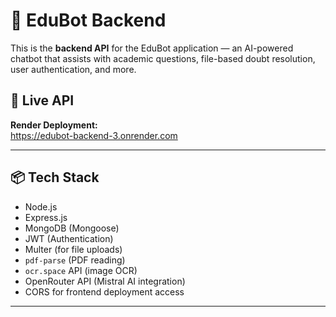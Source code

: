 # 🧠 EduBot Backend

This is the **backend API** for the EduBot application — an AI-powered chatbot that assists with academic questions, file-based doubt resolution, user authentication, and more.

## 🚀 Live API

**Render Deployment:**  
https://edubot-backend-3.onrender.com

---

## 📦 Tech Stack

- Node.js
- Express.js
- MongoDB (Mongoose)
- JWT (Authentication)
- Multer (for file uploads)
- `pdf-parse` (PDF reading)
- `ocr.space` API (image OCR)
- OpenRouter API (Mistral AI integration)
- CORS for frontend deployment access

---



